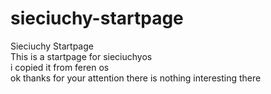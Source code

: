 # sieciuchy-startpage
Sieciuchy Startpage<br>
This is a startpage for sieciuchyos<br>
i copied it from feren os<br>
ok thanks for your attention there is nothing interesting there
